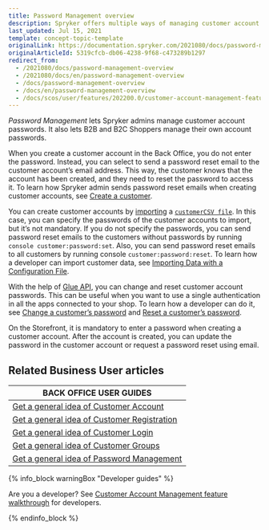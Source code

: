 ```yaml
---
title: Password Management overview
description: Spryker offers multiple ways of managing customer account passwords.
last_updated: Jul 15, 2021
template: concept-topic-template
originalLink: https://documentation.spryker.com/2021080/docs/password-management-overview
originalArticleId: 5319cfcb-db06-4238-9f68-c473289b1297
redirect_from:
  - /2021080/docs/password-management-overview
  - /2021080/docs/en/password-management-overview
  - /docs/password-management-overview
  - /docs/en/password-management-overview
  - /docs/scos/user/features/202200.0/customer-account-management-feature-overview/password-management-overview.html
---
```


*Password Management* lets Spryker admins manage customer account passwords. It also lets B2B and B2C Shoppers manage their own account passwords.

When you create a customer account in the Back Office, you do not enter the password. Instead, you can select to send a password reset email to the customer account’s email address. This way, the customer knows that the account has been created, and they need to reset the password to access it. To learn how Spryker admin sends password reset emails when creating customer accounts, see [Create a customer](/docs/scos/user/back-office-user-guides/{{page.version}}/customer/customers/create-customers.html).

You can create customer accounts by [importing](/docs/scos/dev/data-import/{{page.version}}/importing-data-with-a-configuration-file.html#console-commands-to-run-import) a [`customerCSV file`](/docs/scos/dev/data-import/{{page.version}}/data-import-categories/commerce-setup/file-details-customer.csv.html). In this case, you can specify the passwords of the customer accounts to import, but it’s not mandatory. If you do not specify the passwords, you can send password reset emails to the customers without passwords by running `console customer:password:set`. Also, you can send password reset emails to all customers by running console `customer:password:reset`. To learn how a developer can import customer data, see [Importing Data with a Configuration File](/docs/scos/dev/data-import/{{page.version}}/importing-data-with-a-configuration-file.html).

With the help of [Glue API](/docs/scos/dev/glue-api-guides/{{page.version}}/glue-rest-api.html), you can change and reset customer account passwords. This can be useful when you want to use a single authentication in all the apps connected to your shop. To learn how a developer can do it, see [Change a customer’s password](/docs/scos/dev/glue-api-guides/{{page.version}}/managing-customers/managing-customer-passwords.html#change-a-customers-password) and [Reset a customer’s password](/docs/scos/dev/glue-api-guides/{{page.version}}/managing-customers/managing-customer-passwords.html#reset-a-customers-password).

On the Storefront, it is mandatory to enter a password when creating a customer account. After the account is created, you can update the password in the customer account or request a password reset using email.

## Related Business User articles

|BACK OFFICE USER GUIDES|
|---|
| [Get a general idea of Customer Account](/docs/scos/user/features/{{page.version}}/customer-account-management-feature-overview/customer-accounts-overview.html)  |
| [Get a general idea of Customer Registration](/docs/scos/user/features/{{page.version}}/customer-account-management-feature-overview/customer-registration-overview.html)   |
| [Get a general idea of Customer Login](/docs/scos/user/features/{{page.version}}/customer-account-management-feature-overview/customer-login-overview.html)  |
| [Get a general idea of Customer Groups](/docs/scos/user/features/{{page.version}}/customer-account-management-feature-overview/customer-groups-overview.html)   |
| [Get a general idea of Password Management](/docs/scos/user/features/{{page.version}}/customer-account-management-feature-overview/password-management-overview.html)  |

{% info_block warningBox "Developer guides" %}

Are you a developer? See [Customer Account Management feature walkthrough](/docs/scos/dev/feature-walkthroughs/{{page.version}}/customer-account-management-feature-walkthrough/customer-account-management-feature-walkthrough.html) for developers.

{% endinfo_block %}
